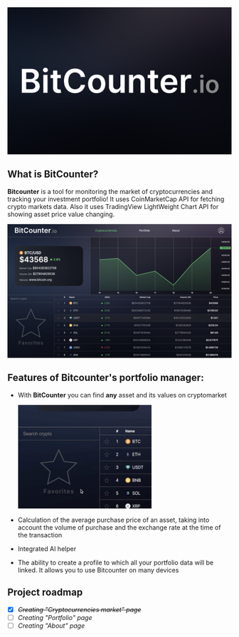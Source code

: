<img src="./static/Banner.png"/>

## What is BitCounter?

**Bitcounter** is a tool for monitoring the market of cryptocurrencies and tracking your investment portfolio!
It uses CoinMarketCap API for fetching crypto markets data. Also it uses TradingView LightWeight Chart API for showing asset price value changing.

<img src="./static/Market page.png" width="622.5px"/>

## Features of Bitcounter's portfolio manager:

- With **BitCounter** you can find **any** asset and its values on cryptomarket

  <img src="./static/Search-algo.gif" width="300" height="233" />

- Calculation of the average purchase price of an asset, taking into account the volume of purchase and the exchange rate at the time of the transaction
- Integrated AI helper
- The ability to create a profile to which all your portfolio data will be linked. It allows you to use Bitcounter on many devices

## Project roadmap

- [x] ~~_Creating "Cryptocurrencies market" page_~~
- [ ] _Creating "Portfolio" page_
- [ ] _Creating "About" page_
